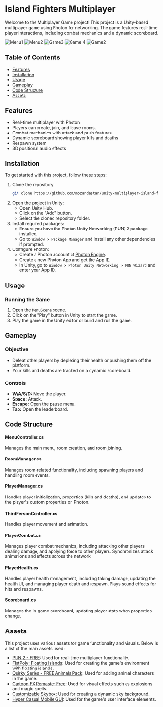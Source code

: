 # Island Fighters Multiplayer

Welcome to the Multiplayer Game project! This project is a Unity-based multiplayer game using Photon for networking. The game features real-time player interactions, including combat mechanics and a dynamic scoreboard.

![Menu1](https://github.com/mozandastan/unity-multiplayer-island-fighters/assets/151640771/f377cb6b-8bbd-421c-ab66-40b730870e9a) ![Menu2](https://github.com/mozandastan/unity-multiplayer-island-fighters/assets/151640771/96c84d15-a10a-4c31-8d41-720f82d8082a)
![Game3](https://github.com/mozandastan/unity-multiplayer-island-fighters/assets/151640771/b15f5b79-5953-499a-95e1-b06a0a66b9ba) ![Game 4](https://github.com/mozandastan/unity-multiplayer-island-fighters/assets/151640771/eb7e576f-9aae-47fb-bbb8-c7f911632290)
![Game2](https://github.com/mozandastan/unity-multiplayer-island-fighters/assets/151640771/11111eff-5906-47a1-aec6-dd2c2cc04f37)


## Table of Contents

- [Features](#features)
- [Installation](#installation)
- [Usage](#usage)
- [Gameplay](#gameplay)
- [Code Structure](#code-structure)
- [Assets](#assets)

## Features

- Real-time multiplayer with Photon
- Players can create, join, and leave rooms.
- Combat mechanics with attack and push features
- Dynamic scoreboard showing player kills and deaths
- Respawn system
- 3D positional audio effects

## Installation

To get started with this project, follow these steps:

1. Clone the repository:
    ```bash
    git clone https://github.com/mozandastan/unity-multiplayer-island-fighters.git
    ```
2. Open the project in Unity:
    - Open Unity Hub.
    - Click on the "Add" button.
    - Select the cloned repository folder.
3. Install required packages:
    - Ensure you have the Photon Unity Networking (PUN) 2 package installed.
    - Go to `Window > Package Manager` and install any other dependencies if prompted.
4. Configure Photon:
    - Create a Photon account at [Photon Engine](https://www.photonengine.com/).
    - Create a new Photon App and get the App ID.
    - In Unity, go to `Window > Photon Unity Networking > PUN Wizard` and enter your App ID.

## Usage

### Running the Game

1. Open the `MenuScene` scene.
2. Click on the "Play" button in Unity to start the game.
3. Play the game in the Unity editor or build and run the game.

## Gameplay

### Objective

- Defeat other players by depleting their health or pushing them off the platform.
- Your kills and deaths are tracked on a dynamic scoreboard.

### Controls

- **W/A/S/D:** Move the player.
- **Space:** Attack.
- **Escape:** Open the pause menu.
- **Tab:** Open the leaderboard.

## Code Structure

#### MenuController.cs
Manages the main menu, room creation, and room joining.

#### RoomManager.cs
Manages room-related functionality, including spawning players and handling room events.

#### PlayerManager.cs
Handles player initialization, properties (kills and deaths), and updates to the player's custom properties on Photon.

#### ThirdPersonController.cs
Handles player movement and animation.

#### PlayerCombat.cs
Manages player combat mechanics, including attacking other players, dealing damage, and applying force to other players. Synchronizes attack animations and effects across the network.

#### PlayerHealth.cs
Handles player health management, including taking damage, updating the health UI, and managing player death and respawn. Plays sound effects for hits and respawns.

#### Scoreboard.cs
Manages the in-game scoreboard, updating player stats when properties change.

## Assets

This project uses various assets for game functionality and visuals. Below is a list of the main assets used:

- [PUN 2 - FREE](https://assetstore.unity.com/packages/tools/network/pun-2-free-119922): Used for real-time multiplayer functionality.
- [FlatPoly: Floating Islands](https://assetstore.unity.com/packages/3d/environments/landscapes/flatpoly-floating-islands-100809): Used for creating the game's environment with floating islands.
- [Quirky Series - FREE Animals Pack](https://assetstore.unity.com/packages/3d/characters/animals/quirky-series-free-animals-pack-178235): Used for adding animal characters in the game.
- [Cartoon FX Remaster Free](https://assetstore.unity.com/packages/vfx/particles/cartoon-fx-remaster-free-109565): Used for visual effects such as explosions and magic spells.
- [Customizable Skybox](https://assetstore.unity.com/packages/2d/textures-materials/sky/customizable-skybox-174576): Used for creating a dynamic sky background.
- [Hyper Casual Mobile GUI](https://assetstore.unity.com/packages/2d/gui/hyper-casual-mobile-gui-268659): Used for the game's user interface elements.

